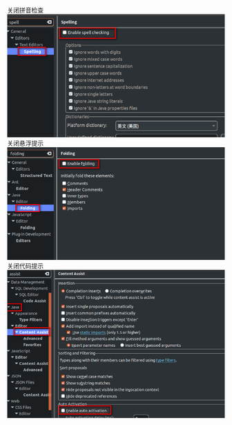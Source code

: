 关闭拼音检查  
![](assets/markdown-img-paste-20190614135901865.png)
关闭悬浮提示  
![](assets/markdown-img-paste-20190614140116282.png)
关闭代码提示  
![](assets/markdown-img-paste-2019061414063727.png)
